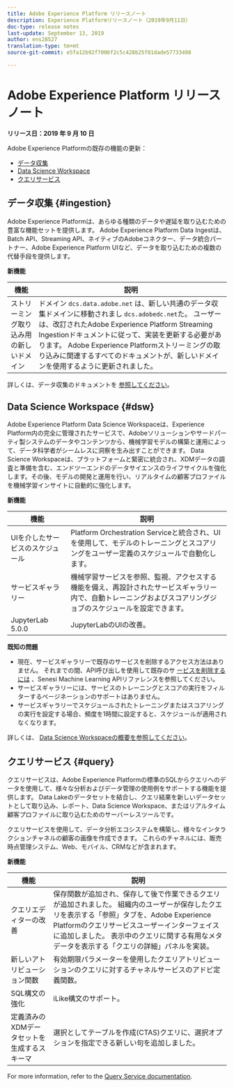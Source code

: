 ```yaml
---
title: Adobe Experience Platform リリースノート
description: Experience Platformリリースノート（2019年9月11日）
doc-type: release notes
last-update: September 13, 2019
author: ens28527
translation-type: tm+mt
source-git-commit: e5fa12b92f7006f2c5c428b25f81dade57733498

---
```



# Adobe Experience Platform リリースノート

**リリース日：2019 年 9 月 10 日**

Adobe Experience Platformの既存の機能の更新：

* [データ収集](#ingestion)
* [Data Science Workspace](#dsw)
* [クエリサービス](#query)

## データ収集 {#ingestion}

Adobe Experience Platformは、あらゆる種類のデータや遅延を取り込むための豊富な機能セットを提供します。 Adobe Experience Platform Data Ingestは、Batch API、Streaming API、ネイティブのAdobeコネクター、データ統合パートナー、Adobe Experience Platform UIなど、データを取り込むための複数の代替手段を提供します。

**新機能**

| 機能 | 説明 |
| ----------- | ---------- |
| ストリーミング取り込み用の新しいドメイン | ドメイン `dcs.data.adobe.net` は、新しい共通のデータ収集ドメインに移動されまし `dcs.adobedc.net`た。 ユーザーは、改訂されたAdobe Experience Platform Streaming Ingestionドキュメントに従って、実装を更新する必要があります。 Adobe Experience Platformストリーミングの取り込みに関連するすべてのドキュメントが、新しいドメインを使用するように更新されました。 |

詳しくは、データ収集のドキュメントを [参照してください](../../ingestion/home.md)。

## Data Science Workspace {#dsw}

Adobe Experience Platform Data Science Workspaceは、Experience Platform内の完全に管理されたサービスで、Adobeソリューションやサードパーティ製システムのデータやコンテンツから、機械学習モデルの構築と運用によって、データ科学者がシームレスに洞察を生み出すことができます。 Data Science Workspaceは、プラットフォームと緊密に統合され、XDMデータの調査と準備を含む、エンドツーエンドのデータサイエンスのライフサイクルを強化します。その後、モデルの開発と運用を行い、リアルタイムの顧客プロファイルを機械学習インサイトに自動的に強化します。

**新機能**

| 機能 | 説明 |
| -----------| ---------- |
| UIを介したサービスのスケジュール | Platform Orchestration Serviceと統合され、UIを使用して、モデルのトレーニングとスコアリングをユーザー定義のスケジュールで自動化します。 |
| サービスギャラリー | 機械学習サービスを参照、監視、アクセスする機能を備え、再設計されたサービスギャラリー内で、自動トレーニングおよびスコアリングジョブのスケジュールを設定できます。 |
| JupyterLab 5.0.0 | JupyterLabのUIの改善。 |

**既知の問題**

* 現在、サービスギャラリーで既存のサービスを削除するアクセス方法はありません。 それまでの間、API呼び出しを使用して既存のサ [ービスを削除するには](https://www.adobe.io/apis/experienceplatform/home/api-reference.html#!acpdr/swagger-specs/sensei-ml-api.yaml) 、Senesi Machine Learning APIリファレンスを参照してください。
* サービスギャラリーには、サービスのトレーニングとスコアの実行をフィルターするページネーションのサポートはありません。
* サービスギャラリーでスケジュールされたトレーニングまたはスコアリングの実行を設定する場合、頻度を1時間に設定すると、スケジュールが適用されなくなります。

詳しくは、 [Data Science Workspaceの概要を参照してください](../../data-science-workspace/home.md)。

## クエリサービス {#query}

クエリサービスは、Adobe Experience Platformの標準のSQLからクエリへのデータを使用して、様々な分析およびデータ管理の使用例をサポートする機能を提供します。 Data Lakeのデータセットを結合し、クエリ結果を新しいデータセットとして取り込み、レポート、Data Science Workspace、またはリアルタイム顧客プロファイルに取り込むためのサーバーレスツールです。

クエリサービスを使用して、データ分析エコシステムを構築し、様々なインタラクションチャネルの顧客の画像を作成できます。 これらのチャネルには、販売時点管理システム、Web、モバイル、CRMなどが含まれます。

**新機能**

| 機能 | 説明 |
| -----------| ---------- |
| クエリエディターの改善 | 保存関数が追加され、保存して後で作業できるクエリが追加されました。 組織内のユーザーが保存したクエリを表示する「参照」タブを、Adobe Experience Platformのクエリサービスユーザーインターフェイスに追加しました。 表示中のクエリに関する有用なメタデータを表示する「クエリの詳細」パネルを実装。 |
| 新しいアトリビューション関数 | 有効期限パラメーターを使用したクエリアトリビューションのクエリに対するチャネルサービスのアドビ定義関数。 |
| SQL構文の強化 | iLike構文のサポート。 |
| 定義済みのXDMデータセットを生成するスキーマ | 選択としてテーブルを作成(CTAS)クエリに、選択オプションを指定できる新しい句を追加しました。 |

For more information, refer to the [Query Service documentation](../../query-service/home.md).